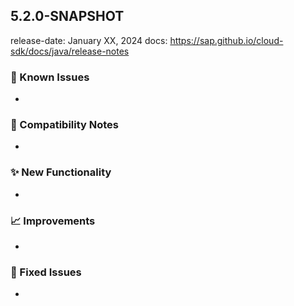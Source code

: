 ## 5.2.0-SNAPSHOT

release-date: January XX, 2024
docs: https://sap.github.io/cloud-sdk/docs/java/release-notes

### 🚧 Known Issues

-

### 🔧 Compatibility Notes

-

### ✨ New Functionality

- 

### 📈 Improvements

-

### 🐛 Fixed Issues

-
